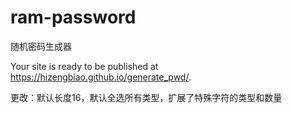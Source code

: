 # ram-password
随机密码生成器

Your site is ready to be published at https://hizengbiao.github.io/generate_pwd/.

更改：默认长度16，默认全选所有类型，扩展了特殊字符的类型和数量
